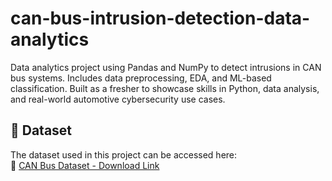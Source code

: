 # can-bus-intrusion-detection-data-analytics
Data analytics project using Pandas and NumPy to detect intrusions in CAN bus systems. Includes data preprocessing, EDA, and ML-based classification. Built as a fresher to showcase skills in Python, data analysis, and real-world automotive cybersecurity use cases.
## 📂 Dataset

The dataset used in this project can be accessed here:  
🔗 [CAN Bus Dataset - Download Link](https://ocslab.hksecurity.net/Dataset/CAN-intrusion-dataset)
